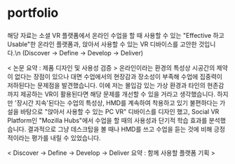 # portfolio

#####
해당 자료는 소셜 VR 플랫폼에서 온라인 수업을 할 때 사용할 수 있는
"Effective 하고 Usable"한 온라인 플랫폼과, 앉아서 사용할 수 있는 VR 디바이스를 고안한 것입니다.\n
(Discover -> Define -> Develop -> Deliver)

< 논문 요약 : 제품 디자인 및 사용성 검증 >
온라인이라는 환경의 특성상 시공간의 제약이 없다는 장점이 있으나
대면 수업에서의 현장감과 장소성이 부족해 수업에 집중력이 저하된다는 문제점을 발견했습니다.
이에 저는 몰입감 있는 가상 환경과 타인의 현존감까지 제공하는 VR이 활용된다면 해당 문제를 개선할 수 있을 거라고 생각했습니다.
하지만 '장시간 지속'된다는 수업의 특성상, HMD를 계속하여 착용하고 있기 불편하다는 가설을 바탕으로
"앉아서 사용할 수 있는 PC VR" 디바이스를 디자인 했고,
Social VR Platform인 "Mozilla Hubs"에서 수업을 할 때의 사용성과 단기적 학습 효과를 분석했습니다.
결과적으로 그냥 데스크탑을 볼 때나 HMD를 쓰고 수업을 듣는 것에 비해 긍정적이라는 평가를 내릴 수 있었습니다.

< Discover -> Define -> Develop -> Deliver 요약 : 함께 사용할 플랫폼 기획 >
